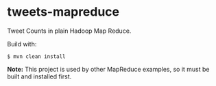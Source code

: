 tweets-mapreduce
================

Tweet Counts in plain Hadoop Map Reduce.

Build with:

    $ mvn clean install

**Note:** This project is used by other MapReduce examples, so it must be built and installed first.

